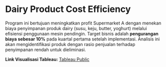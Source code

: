 <!DOCTYPE html>
<html lang="en">
<head>
    <meta charset="UTF-8">
    <meta name="viewport" content="width=device-width, initial-scale=1.0">

</head>
<body>
    <h1>Dairy Product Cost Efficiency</h1>
    <p>
        Program ini bertujuan meningkatkan profit Supermarket A dengan menekan biaya penyimpanan produk dairy 
        (susu, keju, butter, yoghurt) melalui efisiensi penggunaan mesin pendingin. Target bisnis adalah 
        <strong>pengurangan biaya sebesar 10%</strong> pada kuartal pertama setelah implementasi. 
        Analisis ini akan mengidentifikasi produk dengan rasio penjualan terhadap penyimpanan rendah untuk dieliminasi.
    </p>
    <p><strong>Link Visualisasi Tableau:</strong> 
        <a href="https://public.tableau.com/shared/SGD8QNRPH?:display_count=n&:origin=viz_share_link" target="_blank">
            Tableau Public
        </a>
    </p>


</body>
</html>